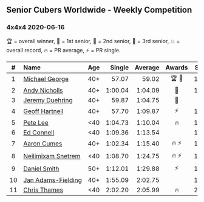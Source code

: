 ## Senior Cubers Worldwide - Weekly Competition
### 4x4x4 2020-06-16

🏆 = overall winner, 🥇 = 1st senior, 🥈 = 2nd senior, 🥉 = 3rd senior, 💥 = overall record, 🔥 = PR average, ⚡ = PR single.

| # | Name | Age | Single | Average | Awards | Solve 1 | Solve 2 | Solve 3 | Solve 4 | Solve 5 | Video |
| :--: | :-- | :--: | --: | --: | :--: | --: | --: | --: | --: | --: | :-- |
| 1 | [<span style="white-space: nowrap">Michael George</span>](../../persons/michael_george/444.md) | 40+ | 57.07 | 59.02 | <span style="white-space: nowrap">🏆 🥇</span> | 1:00.85 | 58.20 | 1:06.86 | 58.00 | 57.07 | [Link](https://www.facebook.com/events/256188575607890/permalink/257812302112184/) |
| 2 | [<span style="white-space: nowrap">Andy Nicholls</span>](../../persons/andy_nicholls/444.md) | 40+ | 1:00.04 | 1:04.09 | 🥈 | 1:02.44 | 1:04.21 | 1:05.61 | 1:00.04 | 1:08.29 | [Link](https://www.facebook.com/events/256188575607890/permalink/258503442043070/) |
| 3 | [<span style="white-space: nowrap">Jeremy Duehring</span>](../../persons/jeremy_duehring/444.md) | 40+ | 59.87 | 1:04.75 | 🥉 | 59.87 | 1:05.68 | 1:16.10 | 1:05.52 | 1:03.03 | [Link](https://www.facebook.com/jeremy.duehring/videos/10160146958702846/) |
| 4 | [<span style="white-space: nowrap">Geoff Hartnell</span>](../../persons/geoff_hartnell/444.md) | 40+ | 57.70 | 1:09.87 | ⚡ | 1:05.05 | 1:09.83 | 1:14.72 | 1:17.93 | 57.70 | [Link](https://www.facebook.com/events/256188575607890/permalink/257661045460643/) |
| 5 | [<span style="white-space: nowrap">Pete Lee</span>](../../persons/pete_lee/444.md) | <40 | 1:04.73 | 1:10.04 | 🔥 | 1:12.69 | 1:25.53 | 1:05.41 | 1:12.01 | 1:04.73 | [Link](https://www.facebook.com/events/256188575607890/permalink/258410475385700/) |
| 6 | [<span style="white-space: nowrap">Ed Connell</span>](../../persons/ed_connell/444.md) | <40 | 1:09.36 | 1:13.54 |  | 1:10.01 | 1:09.36 | 1:16.51 | 1:14.10 | 1:25.04 | [Link](https://www.facebook.com/events/256188575607890/permalink/258972151996199/) |
| 7 | [<span style="white-space: nowrap">Aaron Cumes</span>](../../persons/aaron_cumes/444.md) | 40+ | 1:02.34 | 1:15.40 | <span style="white-space: nowrap">🔥 ⚡</span> | 1:11.75 | 1:27.11 | DNF | 1:07.34 | 1:02.34 | [Link](https://www.facebook.com/events/256188575607890/permalink/257120222181392/) |
| 8 | [<span style="white-space: nowrap">Neilimixam Snetrem</span>](../../persons/neilimixam_snetrem/444.md) | <40 | 1:08.70 | 1:24.75 | <span style="white-space: nowrap">🔥 ⚡</span> | 1:24.15 | 1:18.04 | 1:32.05 | 1:08.70 | 2:15.84 | [Link](https://www.facebook.com/events/256188575607890/permalink/257142405512507&comment_id=257163745510373&notif_t=event_mall_comment&notif_id=1592413285803230&ref=m_notif/) |
| 9 | [<span style="white-space: nowrap">Daniel Smith</span>](../../persons/daniel_smith/444.md) | 50+ | 1:12.01 | 1:29.88 | ⚡ | 1:12.01 | 1:44.45 | 2:05.62 | 1:19.71 | 1:25.47 | [Link](https://www.facebook.com/events/256188575607890/permalink/260576965169051/) |
| 10 | [<span style="white-space: nowrap">Jan Adams-Fielding</span>](../../persons/jan_adams_fielding/444.md) | 40+ | 1:55.09 | 2:02.75 |  | 1:55.09 | 1:58.89 | 2:14.28 | DNS | DNS | [Link](https://www.facebook.com/events/256188575607890/permalink/260407395186008/) |
| 11 | [<span style="white-space: nowrap">Chris Thames</span>](../../persons/chris_thames/444.md) | <40 | 2:02.20 | 2:05.99 | 🔥 | 2:04.17 | 2:11.60 | 2:02.20 | DNS | DNS | [Link](https://www.facebook.com/events/256188575607890/permalink/259049098655171/) |

<!-- Global site tag (gtag.js) - Google Analytics -->
<script async src="https://www.googletagmanager.com/gtag/js?id=UA-86348435-3"></script>
<script>window.dataLayer = window.dataLayer || []; function gtag() {dataLayer.push(arguments);} gtag('js', new Date()); gtag('config', 'UA-86348435-3');</script>
